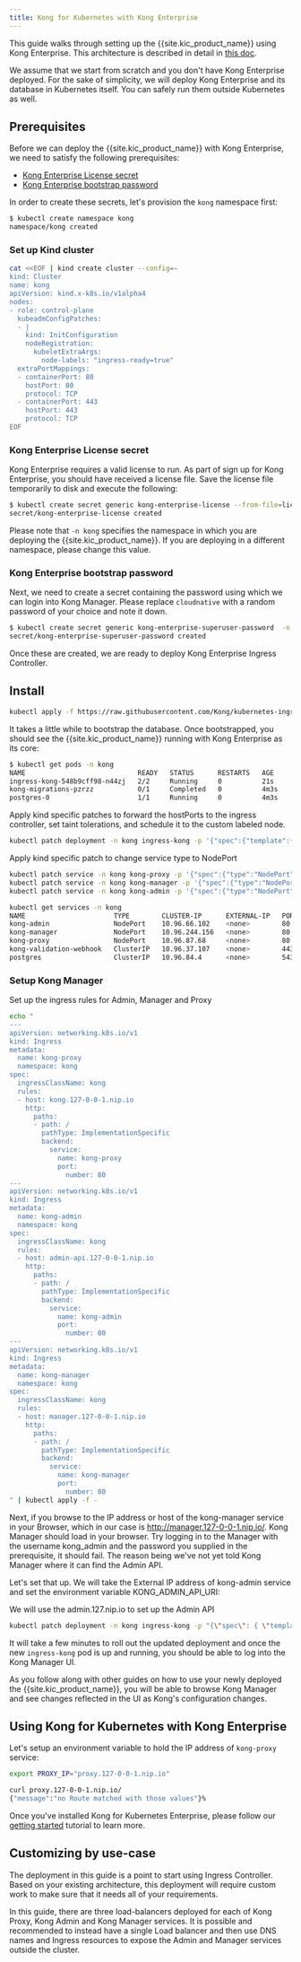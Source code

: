 ```yaml
---
title: Kong for Kubernetes with Kong Enterprise
---
```


This guide walks through setting up the {{site.kic_product_name}} using Kong
Enterprise. This architecture is described in detail in [this doc](/kubernetes-ingress-controller/{{page.kong_version}}/concepts/k4k8s-with-kong-enterprise).

We assume that we start from scratch and you don't have Kong Enterprise
deployed. For the sake of simplicity, we will deploy Kong Enterprise and
its database in Kubernetes itself. You can safely run them outside
Kubernetes as well.

## Prerequisites

Before we can deploy the {{site.kic_product_name}} with Kong Enterprise,
we need to satisfy the following prerequisites:

- [Kong Enterprise License secret](#kong-enterprise-license-secret)
- [Kong Enterprise bootstrap password](#kong-enterprise-bootstrap-password)

In order to create these secrets, let's provision the `kong`
namespace first:

```bash
$ kubectl create namespace kong
namespace/kong created
```

### Set up Kind cluster

```bash
cat <<EOF | kind create cluster --config=-
kind: Cluster
name: kong
apiVersion: kind.x-k8s.io/v1alpha4
nodes:
- role: control-plane
  kubeadmConfigPatches:
  - |
    kind: InitConfiguration
    nodeRegistration:
      kubeletExtraArgs:
        node-labels: "ingress-ready=true"
  extraPortMappings:
  - containerPort: 80
    hostPort: 80
    protocol: TCP
  - containerPort: 443
    hostPort: 443
    protocol: TCP
EOF
```

### Kong Enterprise License secret

Kong Enterprise requires a valid license to run.
As part of sign up for Kong Enterprise, you should have received a license file.
Save the license file temporarily to disk and execute the following:

```bash
$ kubectl create secret generic kong-enterprise-license --from-file=license=./license.json -n kong
secret/kong-enterprise-license created
```

Please note that `-n kong` specifies the namespace in which you are deploying
  the {{site.kic_product_name}}. If you are deploying in a different namespace,
  please change this value.

### Kong Enterprise bootstrap password

Next, we need to create a secret containing the password using which we can login into Kong Manager.
Please replace `cloudnative` with a random password of your choice and note it down.

```bash
$ kubectl create secret generic kong-enterprise-superuser-password  -n kong --from-literal=password=cloudnative
secret/kong-enterprise-superuser-password created
```

Once these are created, we are ready to deploy Kong Enterprise
Ingress Controller.

## Install

```bash
kubectl apply -f https://raw.githubusercontent.com/Kong/kubernetes-ingress-controller/v{{ page.kong_version | replace: ".x", ".0" }}/deploy/single/all-in-one-postgres-enterprise.yaml
```

It takes a little while to bootstrap the database.
Once bootstrapped, you should see the {{site.kic_product_name}} running with
Kong Enterprise as its core:

```bash
$ kubectl get pods -n kong
NAME                            READY   STATUS      RESTARTS   AGE
ingress-kong-548b9cff98-n44zj   2/2     Running     0          21s
kong-migrations-pzrzz           0/1     Completed   0          4m3s
postgres-0                      1/1     Running     0          4m3s
```

Apply kind specific patches to forward the hostPorts to the ingress controller, set taint tolerations, and schedule it to the custom labeled node.

```bash
kubectl patch deployment -n kong ingress-kong -p '{"spec":{"template":{"spec":{"containers":[{"name":"proxy","ports":[{"containerPort":8000,"hostPort":80,"name":"proxy","protocol":"TCP"},{"containerPort":8443,"hostPort":443,"name":"proxy-ssl","protocol":"TCP"}]}],"nodeSelector":{"ingress-ready":"true"},"tolerations":[{"key":"node-role.kubernetes.io/control-plane","operator":"Equal","effect":"NoSchedule"},{"key":"node-role.kubernetes.io/master","operator":"Equal","effect":"NoSchedule"}]}}}}'
```

Apply kind specific patch to change service type to NodePort

```bash
kubectl patch service -n kong kong-proxy -p '{"spec":{"type":"NodePort"}}'
kubectl patch service -n kong kong-manager -p '{"spec":{"type":"NodePort"}}'
kubectl patch service -n kong kong-admin -p '{"spec":{"type":"NodePort"}}'
```

```bash
kubectl get services -n kong
NAME                      TYPE        CLUSTER-IP      EXTERNAL-IP   PORT(S)                      AGE
kong-admin                NodePort    10.96.66.102    <none>        80:30980/TCP                 62m
kong-manager              NodePort    10.96.244.156   <none>        80:31640/TCP                 62m
kong-proxy                NodePort    10.96.87.68     <none>        80:31134/TCP,443:32025/TCP   62m
kong-validation-webhook   ClusterIP   10.96.37.107    <none>        443/TCP                      62m
postgres                  ClusterIP   10.96.84.4      <none>        5432/TCP                     62m
```

### Setup Kong Manager

Set up the ingress rules for Admin, Manager and Proxy

```bash
echo "
---
apiVersion: networking.k8s.io/v1
kind: Ingress
metadata:
  name: kong-proxy
  namespace: kong
spec:
  ingressClassName: kong
  rules:
  - host: kong.127-0-0-1.nip.io
    http:
      paths:
      - path: /
        pathType: ImplementationSpecific
        backend:
          service:
            name: kong-proxy
            port: 
              number: 80
---
apiVersion: networking.k8s.io/v1
kind: Ingress
metadata:
  name: kong-admin
  namespace: kong
spec:
  ingressClassName: kong
  rules:
  - host: admin-api.127-0-0-1.nip.io
    http:
      paths:
      - path: /
        pathType: ImplementationSpecific
        backend:
          service:
            name: kong-admin
            port: 
              number: 80
---
apiVersion: networking.k8s.io/v1
kind: Ingress
metadata:
  name: kong-manager
  namespace: kong
spec:
  ingressClassName: kong
  rules:
  - host: manager.127-0-0-1.nip.io
    http:
      paths:
      - path: /
        pathType: ImplementationSpecific
        backend:
          service:
            name: kong-manager
            port: 
              number: 80
" | kubectl apply -f -
```

Next, if you browse to the IP address or host of the kong-manager service in your Browser, which in our case is <http://manager.127-0-0-1.nip.io/>. Kong Manager should load in your browser. Try logging in to the Manager with the username kong_admin and the password you supplied in the prerequisite, it should fail. The reason being we've not yet told Kong Manager where it can find the Admin API.

Let's set that up. We will take the External IP address of kong-admin service and set the environment variable KONG_ADMIN_API_URI:

We will use the admin.127.nip.io to set up the Admin API

```bash
kubectl patch deployment -n kong ingress-kong -p "{\"spec\": { \"template\" : { \"spec\" : {\"containers\":[{\"name\":\"proxy\",\"env\": [{ \"name\" : \"KONG_ADMIN_API_URI\", \"value\": \"http://admin-api.127-0-0-1.nip.io\" }]}]}}}}"
```

It will take a few minutes to roll out the updated deployment and once the new
`ingress-kong` pod is up and running, you should be able to log into the Kong Manager UI.

As you follow along with other guides on how to use your newly deployed the {{site.kic_product_name}},
you will be able to browse Kong Manager and see changes reflected in the UI as Kong's
configuration changes.

## Using Kong for Kubernetes with Kong Enterprise

Let's setup an environment variable to hold the IP address of `kong-proxy` service:

```bash
export PROXY_IP="proxy.127-0-0-1.nip.io"

curl proxy.127-0-0-1.nip.io/
{"message":"no Route matched with those values"}%

```

Once you've installed Kong for Kubernetes Enterprise, please follow our
[getting started](/kubernetes-ingress-controller/{{page.kong_version}}/guides/getting-started) tutorial to learn more.

## Customizing by use-case

The deployment in this guide is a point to start using Ingress Controller.
Based on your existing architecture, this deployment will require custom
work to make sure that it needs all of your requirements.

In this guide, there are three load-balancers deployed for each of
Kong Proxy, Kong Admin and Kong Manager services. It is possible and
recommended to instead have a single Load balancer and then use DNS names
and Ingress resources to expose the Admin and Manager services outside
the cluster.
